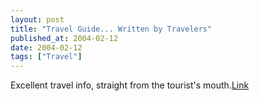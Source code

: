 ```yaml
---
layout: post
title: "Travel Guide... Written by Travelers"
published_at: 2004-02-12
date: 2004-02-12
tags: ["Travel"]
---
```


Excellent travel info, straight from the tourist's mouth.[Link](http://www.world66.com/)  